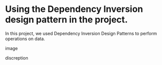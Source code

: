 # Using the Dependency Inversion design pattern in the project.
In this project, we used Dependency Inversion Design Patterns to
perform operations on data.

image

discreption